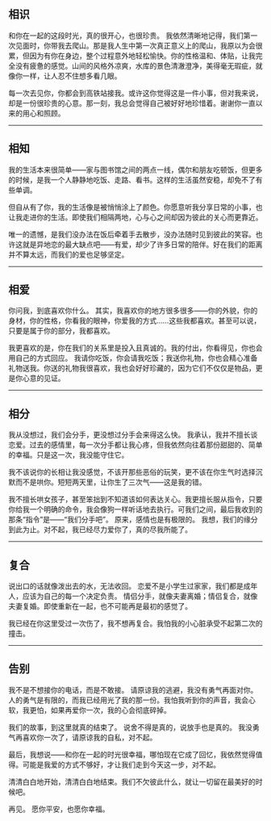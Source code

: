 ## 相识

和你在一起的这段时光，真的很开心，也很珍贵。
我依然清晰地记得，我们第一次见面时，你带我去爬山。那是我人生中第一次真正意义上的爬山，我原以为会很累，但因为有你在身边，整个过程意外地轻松愉快。你的性格温和、体贴，让我完全没有疲惫的感觉。山间的风格外凉爽，水库的景色清澈澄净，美得毫无瑕疵，就像你一样，让人忍不住想多看几眼。

每一次去见你，你都会到高铁站接我。或许这你觉得这是一件小事，但对我来说，却是一份很珍贵的心意。那一刻，我总会觉得自己被好好地珍惜着。谢谢你一直以来的用心和照顾。

---

## 相知

我的生活本来很简单——家与图书馆之间的两点一线，偶尔和朋友吃顿饭，但更多的时候，是我一个人静静地吃饭、走路、看书。这样的生活虽然安稳，却免不了有些单调。

但自从有了你，我的生活像是被悄悄涂上了颜色。你愿意听我分享日常的小事，也让我走进你的生活。即使我们相隔两地，心与心之间却因为彼此的关心而更靠近。

唯一的遗憾，是我们没办法在饭后牵着手去散步，没办法随时见到彼此的笑容。也许这就是异地恋的最大缺点吧——有爱，却少了许多日常的陪伴。好在我们的距离并不算太远，而我们的爱也足够坚定。

---

## 相爱

你问我，到底喜欢你什么。
其实，我喜欢你的地方很多很多——你的外貌，你的身材，你的性格，你看我的眼神，你爱我的方式……这些我都喜欢。甚至可以说，只要是属于你的部分，我都喜欢。

我更喜欢的是，你在我们的关系里是投入且真诚的。我的付出，你看得见，你也会用自己的方式回应。
我请你吃饭，你会请我吃饭；我送你礼物，你也会精心准备礼物送我。你送的礼物我很喜欢，我也会好好珍藏的，因为它们不仅仅是物品，更是你心意的见证。

---

## 相分

我从没想过，我们会分手，更没想过分手会来得这么快。
我承认，我并不擅长谈恋爱。过去的感情里，每一次分手都让我心疼，但我依然向往着那份甜甜的、简单的幸福。只是这一次，我没能守住它。

我不该说你的长相让我没感觉，不该开那些恶俗的玩笑，更不该在你生气时选择沉默而不是哄你。短短两天里，让你生了三次气——这是我的错。

我不擅长哄女孩子，甚至笨拙到不知道该如何表达关心。我更擅长服从指令，只要你给我一个明确的命令，我会像狗一样听话地去执行。可我们之间，最后我收到的那条“指令”是——“我们分手吧”。
原来，感情也是有极限的。
我想，我们的缘分到此为止。对不起，我已经尽力爱你了，真的尽我所能了。

---

## 复合

说出口的话就像泼出去的水，无法收回。
恋爱不是小学生过家家，我们都是成年人，应该为自己的每一个决定负责。
情侣分手，就像夫妻离婚；情侣复合，就像夫妻复婚。即使重新在一起，也不可能再是最初的感觉了。

我已经在你这里受过一次伤了，我不想再复合。我怕我的小心脏承受不起第二次的撞击。

---

## 告别

我不是不想接你的电话，而是不敢接。
请原谅我的逃避，我没有勇气再面对你。人的勇气是有限的，而我已经用光了我的那一份。我怕我听到你的声音，我会心软，我更怕，如果再爱你一次，我的心会彻底碎掉。

我们的故事，到这里就真的结束了。
说舍不得是真的，说放手也是真的。
我没勇气再喜欢你一次了，请原谅我的自私，对不起。

最后，我想说——和你在一起的时光很幸福，哪怕现在它成了回忆，我依然觉得值得。可能是我爱的方式不够好，才让我们走到今天这一步，对不起。

清清白白地开始，清清白白地结束。我们不欠彼此什么，就让一切留在最美好的时候吧。

再见。
愿你平安，也愿你幸福。


